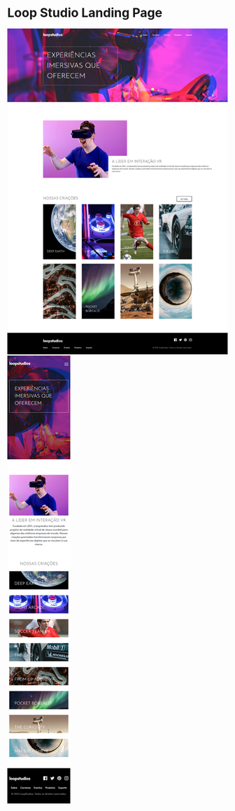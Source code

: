 # Loop Studio Landing Page

<img src="images/prints/desktop.png"/>
<img src="images/prints/mobile.png"/>
